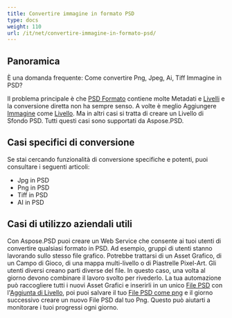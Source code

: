 ```yaml
---
title: Convertire immagine in formato PSD
type: docs
weight: 110
url: /it/net/convertire-immagine-in-formato-psd/
---
```


## **Panoramica**
È una domanda frequente: Come convertire Png, Jpeg, Ai, Tiff Immagine in PSD?

Il problema principale è che [PSD Formato](/it/psd/net/psd-file/) contiene molte Metadati e [Livelli](/it/psd/net/psd-layer/) e la conversione diretta non ha sempre senso. A volte è meglio Aggiungere [Immagine](https://reference.aspose.com/psd/net/aspose.psd/image) come [Livello](https://reference.aspose.com/psd/net/aspose.psd.fileformats.psd.layers/layer). Ma in altri casi si tratta di creare un Livello di Sfondo PSD. Tutti questi casi sono supportati da Aspose.PSD.

## **Casi specifici di conversione**
Se stai cercando funzionalità di conversione specifiche e potenti, puoi consultare i seguenti articoli:

- Jpg in PSD
- Png in PSD
- Tiff in PSD
- AI in PSD

## **Casi di utilizzo aziendali utili**
Con Aspose.PSD puoi creare un Web Service che consente ai tuoi utenti di convertire qualsiasi formato in PSD. Ad esempio, gruppi di utenti stanno lavorando sullo stesso file grafico. Potrebbe trattarsi di un Asset Grafico, di un Campo di Gioco, di una mappa multi-livello o di Piastrelle Pixel-Art. Gli utenti diversi creano parti diverse del file. In questo caso, una volta al giorno devono combinare il lavoro svolto per rivederlo. La tua automazione può raccogliere tutti i nuovi Asset Grafici e inserirli in un unico [File PSD](/it/psd/net/psd-file/) con l'[Aggiunta di Livello](/it/psd/net/add-layer-to-psd/), poi puoi salvare il tuo [File PSD come png](/it/psd/net/psd-to-png/) e il giorno successivo creare un nuovo File PSD dal tuo Png. Questo può aiutarti a monitorare i tuoi progressi ogni giorno.
